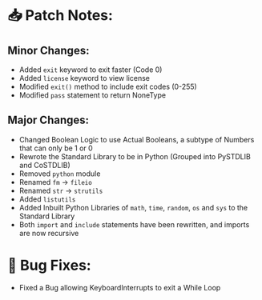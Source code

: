 # 📥 Patch Notes:

## Minor Changes:
 - Added `exit` keyword to exit faster (Code 0)
 - Added `license` keyword to view license
 - Modified `exit()` method to include exit codes (0-255)
 - Modified `pass` statement to return NoneType

## Major Changes:
 - Changed Boolean Logic to use Actual Booleans, a subtype of Numbers that can only be 1 or 0
 - Rewrote the Standard Library to be in Python (Grouped into PySTDLIB and CoSTDLIB)
 - Removed `python` module
 - Renamed `fm` -> `fileio`
 - Renamed `str` -> `strutils`
 - Added `listutils`
 - Added Inbuilt Python Libraries of `math`, `time`, `random`, `os` and `sys` to the Standard Library
 - Both `import` and `include` statements have been rewritten, and imports are now recursive

# 🐞 Bug Fixes:
 - Fixed a Bug allowing KeyboardInterrupts to exit a While Loop
